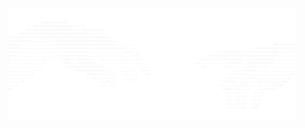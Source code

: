 ![banner](https://raw.githubusercontent.com/ashokasec/ashokasec/refs/heads/main/public/images/GdErUjnXAAAsR7i.png)
